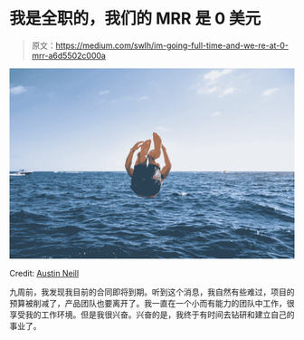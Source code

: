 # 我是全职的，我们的 MRR 是 0 美元

> 原文：<https://medium.com/swlh/im-going-full-time-and-we-re-at-0-mrr-a6d5502c000a>

![](img/ba4111628acecf7f365db859361c3ca9.png)

Credit: [Austin Neill](https://unsplash.com/photos/zNlM2ADjFC0)

九周前，我发现我目前的合同即将到期。听到这个消息，我自然有些难过，项目的预算被削减了，产品团队也要离开了。我一直在一个小而有能力的团队中工作，很享受我的工作环境。但是我很兴奋。兴奋的是，我终于有时间去钻研和建立自己的事业了。